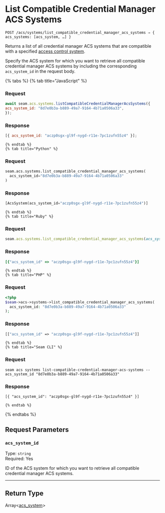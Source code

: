 # List Compatible Credential Manager ACS Systems

```
POST /acs/systems/list_compatible_credential_manager_acs_systems ⇒ { acs_systems: [acs_system, …] }
```

Returns a list of all credential manager ACS systems that are compatible with a specified 
[access control system](https://docs.seam.co/latest/capability-guides/access-systems).

Specify the ACS system for which you want to retrieve all compatible credential manager ACS 
systems by including the corresponding `acs_system_id` in the request body.

{% tabs %}
    {% tab title="JavaScript" %}
  ### Request
  ```javascript
  await seam.acs.systems.listCompatibleCredentialManagerAcsSystems({
  acs_system_id: "8d7e0b3a-b889-49a7-9164-4b71a0506a33",
});
  ```

  ### Response
  ```javascript
  [{ acs_system_id: "aczp0sgx-gl9f-nygd-r11e-7pc1zufn55z4" }];
  ```
    {% endtab %}
    {% tab title="Python" %}
  ### Request
  ```python
  seam.acs.systems.list_compatible_credential_manager_acs_systems(
    acs_system_id="8d7e0b3a-b889-49a7-9164-4b71a0506a33"
)
  ```

  ### Response
  ```python
  [AcsSystem(acs_system_id="aczp0sgx-gl9f-nygd-r11e-7pc1zufn55z4")]
  ```
    {% endtab %}
    {% tab title="Ruby" %}
  ### Request
  ```ruby
  seam.acs.systems.list_compatible_credential_manager_acs_systems(acs_system_id: "8d7e0b3a-b889-49a7-9164-4b71a0506a33")
  ```

  ### Response
  ```ruby
  [{"acs_system_id" => "aczp0sgx-gl9f-nygd-r11e-7pc1zufn55z4"}]
  ```
    {% endtab %}
    {% tab title="PHP" %}
  ### Request
  ```php
  <?php
$seam->acs->systems->list_compatible_credential_manager_acs_systems(
    acs_system_id: "8d7e0b3a-b889-49a7-9164-4b71a0506a33"
);
  ```

  ### Response
  ```php
  [["acs_system_id" => "aczp0sgx-gl9f-nygd-r11e-7pc1zufn55z4"]]
  ```
    {% endtab %}
    {% tab title="Seam CLI" %}
  ### Request
  ```seam_cli
  seam acs systems list-compatible-credential-manager-acs-systems --acs_system_id "8d7e0b3a-b889-49a7-9164-4b71a0506a33"
  ```

  ### Response
  ```seam_cli
  [{ "acs_system_id": "aczp0sgx-gl9f-nygd-r11e-7pc1zufn55z4" }]
  ```
    {% endtab %}
{% endtabs %}

## Request Parameters

### `acs_system_id`

Type: `string`\
Required: Yes

ID of the ACS system for which you want to retrieve all compatible credential manager ACS systems.

---

## Return Type

Array<[acs_system](./README.md)>
